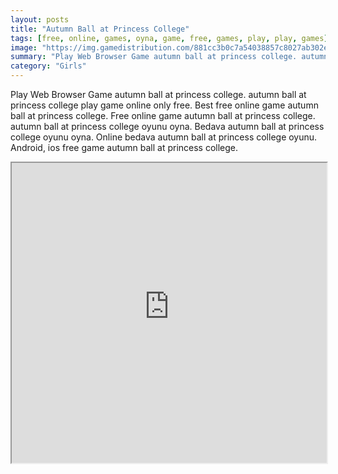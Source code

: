 ```yaml
---
layout: posts
title: "Autumn Ball at Princess College"
tags: [free, online, games, oyna, game, free, games, play, play, games]
image: "https://img.gamedistribution.com/881cc3b0c7a54038857c8027ab302e12.jpg"
summary: "Play Web Browser Game autumn ball at princess college. autumn ball at princess college play game online only free. Best free online game autumn ball at princess college. Free online game autumn ball at princess college. autumn ball at princess college oyunu oyna. Bedava autumn ball at princess college oyunu oyna. Online bedava autumn ball at princess college oyunu. Android, ios free game autumn ball at princess college."
category: "Girls"
---
```


Play Web Browser Game autumn ball at princess college. autumn ball at princess college play game online only free. Best free online game autumn ball at princess college. Free online game autumn ball at princess college. autumn ball at princess college oyunu oyna. Bedava autumn ball at princess college oyunu oyna. Online bedava autumn ball at princess college oyunu. Android, ios free game autumn ball at princess college.

<iframe width="100%" height="480px;" src="https://html5.gamedistribution.com/881cc3b0c7a54038857c8027ab302e12/"></iframe>